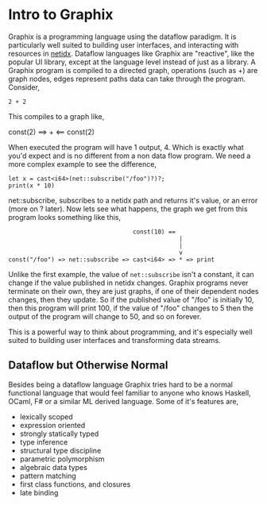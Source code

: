 # Intro to Graphix

Graphix is a programming language using the dataflow paradigm. It is
particularly well suited to building user interfaces, and interacting with
resources in [netidx](https://netidx.github.io/netidx-book). Dataflow languages
like Graphix are "reactive", like the popular UI library, except at the language
level instead of just as a library. A Graphix program is compiled to a directed
graph, operations (such as +) are graph nodes, edges represent paths data can
take through the program. Consider,

```
2 + 2
```

This compiles to a graph like,

const(2) ==> + <== const(2)

When executed the program will have 1 output, 4. Which is exactly what you'd
expect and is no different from a non data flow program. We need a
more complex example to see the difference,

```
let x = cast<i64>(net::subscribe("/foo")?)?;
print(x * 10)
```

net::subscribe, subscribes to a netidx path and returns it's value, or an error
(more on ? later). Now lets see what happens, the graph we get from this program
looks something like this,

```
                                   const(10) ==
                                                |
                                                |
                                                v
const("/foo") => net::subscribe => cast<i64> => * => print
```

Unlike the first example, the value of `net::subscribe` isn't a constant, it can
change if the value published in netidx changes. Graphix programs never
terminate on their own, they are just graphs, if one of their dependent nodes
changes, then they update. So if the published value of "/foo" is initially 10,
then this program will print 100, if the value of "/foo" changes to 5 then the
output of the program will change to 50, and so on forever.

This is a powerful way to think about programming, and it's especially well
suited to building user interfaces and transforming data streams.

## Dataflow but Otherwise Normal

Besides being a dataflow language Graphix tries hard to be a normal
functional language that would feel familiar to anyone who knows
Haskell, OCaml, F# or a similar ML derived language. Some of it's
features are,

- lexically scoped
- expression oriented
- strongly statically typed
- type inference
- structural type discipline
- parametric polymorphism
- algebraic data types
- pattern matching
- first class functions, and closures
- late binding

